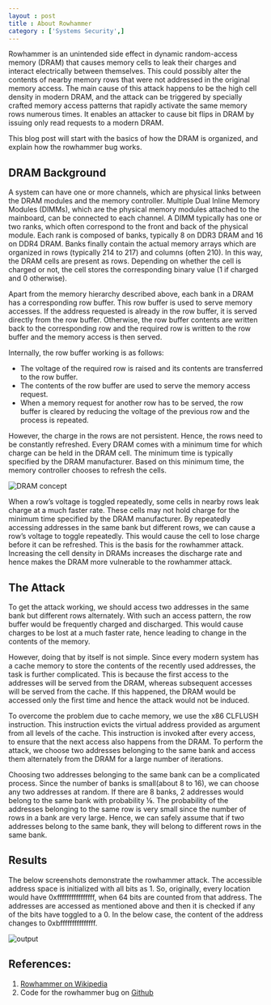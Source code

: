 ```yaml
---
layout : post
title : About Rowhammer
category : ['Systems Security',]
---
```


Rowhammer is an unintended side effect in dynamic random-access memory (DRAM) that causes memory cells to leak their charges and interact electrically between themselves. This could possibly alter the contents of nearby memory rows that were not addressed in the original memory access. The main cause of this attack happens to be the high cell density in modern DRAM, and the attack can be triggered by specially crafted memory access patterns that rapidly activate the same memory rows numerous times. It enables an attacker to cause bit flips in DRAM by issuing only read requests to a modern DRAM. 

This blog post will start with the basics of how the DRAM is organized, and explain how the rowhammer bug works.

## DRAM Background

A system can have one or more channels, which are physical links between the DRAM modules and the memory controller. Multiple Dual Inline Memory Modules (DIMMs), which are the physical memory modules attached to the mainboard, can be connected to each channel. A DIMM typically has one or two ranks, which often correspond to the front and back of the physical module. Each rank is composed of banks, typically 8 on DDR3 DRAM and 16 on
DDR4 DRAM. Banks finally contain the actual memory arrays which are organized in rows (typically 214 to 217) and columns (often 210). In this way, the DRAM cells are present as rows. Depending on whether the cell is charged or not, the cell stores the corresponding binary value (1 if charged and 0 otherwise).

Apart from the memory hierarchy described above, each bank in a DRAM has a corresponding row buffer. This row buffer is used to serve memory accesses. If the address requested is already in the row buffer, it is served directly from the row buffer. Otherwise, the row buffer contents are written back to the corresponding row and the required row is written to the row buffer and the memory access is then served.

Internally, the row buffer working is as follows:
* The voltage of the required row is raised and its contents are transferred to the row buffer.
* The contents of the row buffer are used to serve the memory access request.
* When a memory request for another row has to be served, the row buffer is cleared by reducing the voltage of the previous row and the process is repeated.

However, the charge in the rows are not persistent. Hence, the rows need to be constantly refreshed. Every DRAM comes with a minimum time for which charge can be held in the DRAM cell. The minimum time is typically specified by the DRAM manufacturer. Based on this minimum time, the memory controller chooses to refresh the cells.

![DRAM concept]({{"/images/rowhammerimg1.jpg"}})

When a row’s voltage is toggled repeatedly, some cells in nearby rows leak charge at a much faster rate. These cells may not hold charge for the minimum time specified by the DRAM manufacturer. By repeatedly accessing addresses in the same bank but different rows, we can cause a row’s voltage to toggle repeatedly. This would cause the cell to lose charge before it can be refreshed. This is the basis for the rowhammer attack. Increasing the cell density in DRAMs increases the discharge rate and hence makes the DRAM more vulnerable to the rowhammer attack.

## The Attack

To get the attack working, we should access two addresses in the same bank but different rows alternately. With such an access pattern, the row buffer would be frequently charged and discharged. This would cause charges to be lost at a much faster rate, hence leading to change in the contents of the memory.

However, doing that by itself is not simple. Since every modern system has a cache memory to store the contents of the recently used addresses, the task is further complicated. This is because the first access to the addresses will be served from the DRAM, whereas subsequent accesses will be served from the cache. If this happened, the DRAM would be accessed only the first time and hence the attack would not be induced.

To overcome the problem due to cache memory, we use the x86 CLFLUSH instruction. This instruction evicts the virtual address provided as argument from all levels of the cache. This instruction is invoked after every access, to ensure that the next access also happens from the DRAM. To perform the attack, we choose two addresses belonging to the same bank and access them alternately from the DRAM for a large number of iterations.

Choosing two addresses belonging to the same bank can be a complicated process. Since the number of banks is small(about 8 to 16), we can choose any two addresses at random. If there are 8 banks, 2 addresses would belong to the same bank with probability ⅛. The probability of the addresses belonging to the same row is very small since the number of rows in a bank are very large. Hence, we can safely assume that if two addresses belong to the same bank, they will belong to different rows in the same bank.

## Results

The below screenshots demonstrate the rowhammer attack. The accessible address space is initialized with all bits as 1. So, originally, every location would have 0xffffffffffffffff, when 64 bits are counted from that address. The addresses are accessed as mentioned above and then it is checked if any of the bits have toggled to a 0.  In the below case, the content of the address changes to 0xbfffffffffffffff.

![output]({{"/images/rowhammerimg2.jpg"}})

## References:
1. [Rowhammer on Wikipedia](https://en.wikipedia.org/wiki/Row_hammer)
2. Code for the rowhammer bug on [Github](https://en.wikipedia.org/wiki/Row_hammer)


